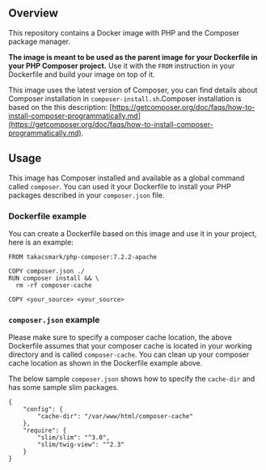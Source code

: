 ## Overview

This repository contains a Docker image with PHP and the Composer package manager. 

**The image is meant to be used as the parent image for your Dockerfile in your PHP Composer project.** Use it with the `FROM` instruction in your Dockerfile and build your image on top of it. 

This image uses the latest version of Composer, you can find details about Composer installation in `composer-install.sh`.Composer installation is based on the this description: [https://getcomposer.org/doc/faqs/how-to-install-composer-programmatically.md](https://getcomposer.org/doc/faqs/how-to-install-composer-programmatically.md).

## Usage

This image has Composer installed and available as a global command called `composer`. You can used it your Dockerfile to install your PHP packages described in your `composer.json` file. 

### Dockerfile example

You can create a Dockerfile based on this image and use it in your project, here is an example:

```
FROM takacsmark/php-composer:7.2.2-apache

COPY composer.json ./
RUN composer install && \
  rm -rf composer-cache

COPY <your_source> <your_source>
```

### `composer.json` example

Please make sure to specify a composer cache location, the above Dockerfile assumes that your composer cache is located in your working directory and is called `composer-cache`. You can clean up your composer cache location as shown in the Dockerfile example above. 

The below sample `composer.json` shows how to specify the `cache-dir` and has some sample slim packages.

```
{
	"config": {
		"cache-dir": "/var/www/html/composer-cache"
	},
	"require": {
		"slim/slim": "^3.0",
		"slim/twig-view": "^2.3"
	}
}
``` 
